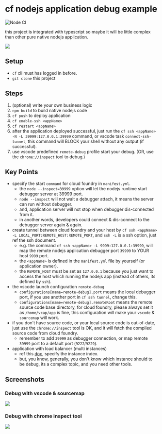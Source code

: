 # cf nodejs application debug example

![Node CI](https://github.com/Soontao/cf-node-debug-example/workflows/Node%20CI/badge.svg)

this project is integrated with typescript so maybe it will be little complex than other pure native nodejs application.

![](https://res.cloudinary.com/digf90pwi/image/upload/v1589340841/cf-node-debug-example_2_c6dnzi.png)

## Setup

* `cf` cli must has logged in before.
* `git clone` this project

## Steps

1. (optional) write your own business logic
1. `npm build` to build native nodejs code
1. `cf push` to deploy application
1. `cf enable-ssh <appName>`
1. `cf restart <appName>`
1. after the application deployed successful, just run the `cf ssh <appName> -N -L 39999:127.0.0.1:39999` command, or vscode task `connect-ssh-tunnel`, this command will BLOCK your shell without any output (if successful).
1. use vscode predefined `remote-debug` profile start your debug. (OR, use the `chrome://inspect` tool to debug.)

## Key Points

* specify the start `command` for cloud foundry in `manifest.yml`. 
    * the `node --inspect=39999` option will let the nodejs runtime start debugger server at 39999 port.
    * `node --inspect` will not wait a debugger attach, it means the server can run without debugger.
    * and, application server will not stop when debugger dis-connected from it.
    * in another words, developers could connect & dis-connect to the debugger server again & again.
* create tunnel between cloud foundry and your host by `cf ssh <appName> -L LOCAL_PORT:REMOTE_HOST:REMOTE_PORT`, and `ssh -L` is a ssh option, just ref the ssh document.
    * e.g. the command `cf ssh <appName> -L 9999:127.0.0.1:39999`, will map the remote nodejs application debugger port `39999` to YOUR host `9999` port.
    * the `<appName>` is defined in the `manifest.yml` file by yourself (or application owner).
    * the `REMOTE_HOST` must be set as `127.0.0.1` because you just want to access the host which running the nodejs app (instead of others, its defined by `ssh`).
* the vscode launch configuration `remote-debug`
    * `configurations[name=remote-debug].port` means the local debugger port, if you use another port in `cf ssh tunnel`, change this.
    * `configurations[name=remote-debug].remoteRoot` means the remote source code base directory, for cloud foundry, please always set it as `/home/vcap/app` is fine, this configuration will make your `vscode` & `sourcemap` will work.
* if you don't have source code, or your local source code is out-of-date, just use the `chrome://inspect` tool is OK, and it will fetch the compiled source code from cloud foundry.
    * remember to add `39999` as debugger connection, or map remote `39999` port to a default port (`9222`/`9229`).
* application with load balancer (multi instances)
    * ref this [doc](https://docs.cloudfoundry.org/devguide/deploy-apps/ssh-apps.html#ssh-common-flags), specify the instance index.
    * but, you know, generally, you don't know which instance should to be debug, its a complex topic, and you need other tools.

## Screenshots

### Debug with vscode & sourcemap

![](https://res.cloudinary.com/digf90pwi/image/upload/c_scale,h_851/v1589337758/2020-05-13_10-20-21_caoo3e.png)

### Debug with chrome inspect tool

![](https://res.cloudinary.com/digf90pwi/image/upload/c_scale,h_833/v1589337761/2020-05-13_10-38-36_ceaoew.png)
